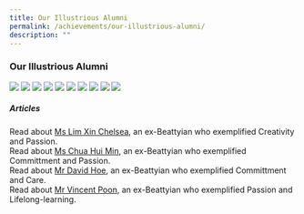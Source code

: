 ```yaml
---
title: Our Illustrious Alumni
permalink: /achievements/our-illustrious-alumni/
description: ""
---
```

### **Our Illustrious Alumni**

![](/images/TEO%20WEN%20PIN%20FELIX.jpg)
![](/images/Chan%20Zheng%20Qi.jpg)
![](/images/Liu%20Shuen%20Wei.png)
![](/images/Noe%20Noe%20Su%20Aung.png)
![](/images/Tan%20Qiuyi.png)
![](/images/Zhang%20Hongjie.png)
![](/images/Lim%20Jing%20Kai.png)
![](/images/Oh%20Ying%20Jie.png)
![](/images/KellyKhiew.png)
![](/images/ABalakumaran.png)

##### **Articles**
Read about [Ms Lim Xin Chelsea](http://www.tnp.sg/news/singapore/ndp-2016-produced-and-singaporeans), an ex-Beattyian who exemplified Creativity and Passion.<br>
Read about [Ms Chua Hui Min](http://www.tnp.sg/news/singapore-news/student-hits-animation-success-her-fourth-try), an ex-Beattyian who exemplified Committment and Passion.<br>
Read about [Mr David Hoe](http://www.straitstimes.com/singapore/how-david-hoe-fought-his-way-to-university), an ex-Beattyian who exemplified Committment and Care.<br>
Read about [Mr Vincent Poon](http://www.straitstimes.com/singapore/there-will-always-be-new-things-to-learn-says-69-year-old-coach), an ex-Beattyian who exemplified Passion and Lifelong-learning.